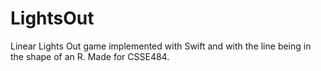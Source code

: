# LightsOut

Linear Lights Out game implemented with Swift and with the line being in the shape of an R. Made for CSSE484.
